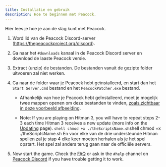 ```yaml
---
title: Installatie en gebruik
description: Hoe te beginnen met Peacock.
---
```


Hier lees je hoe je aan de slag kunt met Peacock.

1. Word lid van de Peacock Discord-server (https://thepeacockproject.org/discord).

2. Ga naar het `#downloads` kanaal in de Peacock Discord server en download de laaste Peacock versie.

3. Extract (unzip) de bestanden. De bestanden vanuit de gezipte folder uitvoeren zal niet werken.

4. Ga naar de folder waar je Peacock hebt geïnstalleerd, en start dan het `Start Server.cmd` bestand en het `PeacockPatcher.exe` bestand.

    - Afhankelijk van hoe je Peacock hebt geïnstalleerd, moet je mogelijk twee mappen openen om deze bestanden te vinden, [zoals zichtbaar in deze voorbeeld afbeelding](https://media.discordapp.net/attachments/833505136290299935/991068578579107870/unknown.png).

    - Note: If you are playing on Hitman 3, you will have to repeat steps 2-3 each time Hitman 3 receives a new update (more info on the [Updating](https://thepeacockproject.org/wiki/intel/updating) page). `shell chmod +x ./theScriptsName.sh`shell chmod +x ./theScriptsName.sh En voor elke van de drie understeunde Hitman spellen zal je stap 4 elke keer moeten herhalen als je het spel opstart. Het spel zal anders terug gaan naar de officiële servers.

5. Now start the game. Check the [FAQ](https://thepeacockproject.org/wiki/intel/faq) or ask in the `#help` channel on [Peacock Discord](https://thepeacockproject.org/discord) if you have trouble getting it to work.
